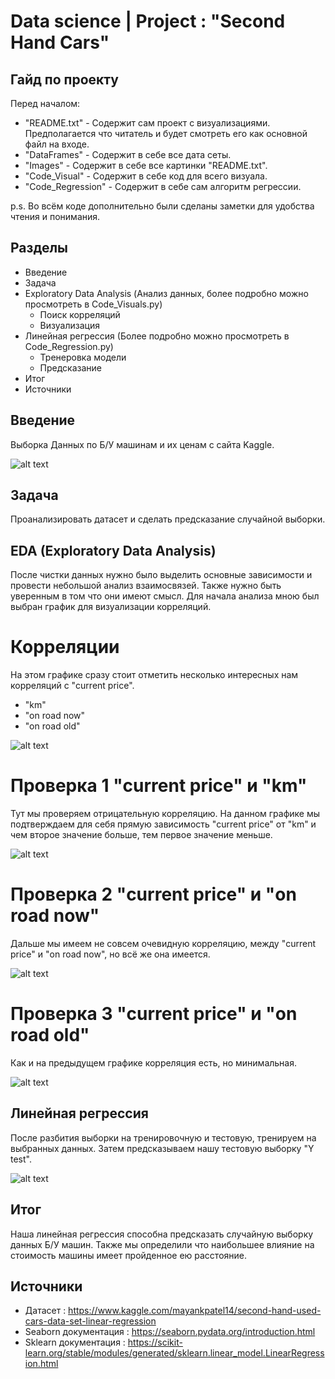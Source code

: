 # Data science | Project : "Second Hand Cars"

## Гайд по проекту

Перед началом:
- "README.txt" - Содержит сам проект с визуализациями. Предполагается что читатель и будет смотреть его как основной файл на входе.
- "DataFrames" - Содержит в себе все дата сеты.
- "Images" - Содержит в себе все картинки "README.txt".
- "Code_Visual" - Содержит в себе код для всего визуала.
- "Code_Regression" - Содержит в себе сам алгоритм регрессии.

p.s. Во всём коде дополнительно были сделаны заметки для удобства чтения и понимания.

## Разделы

- Введение
- Задача
- Exploratory Data Analysis (Анализ данных, более подробно можно просмотреть в Code_Visuals.py)
  - Поиск корреляций
  - Визуализация
- Линейная регрессия (Более подробно можно просмотреть в Code_Regression.py)
  - Тренеровка модели
  - Предсказание
- Итог
- Источники

## Введение

Выборка Данных по Б/У машинам и их ценам с сайта Kaggle.

![alt text](https://github.com/Aettio/DS_Project_Second_Hand_Cars/blob/main/Images/Cars_picture.jpg)

## Задача

Проанализировать датасет и сделать предсказание случайной выборки.

## EDA (Exploratory Data Analysis)

После чистки данных нужно было выделить основные зависимости и провести небольшой анализ взаимосвязей. Также нужно быть уверенным в том что они имеют смысл. Для начала анализа мною был выбран график для визуализации корреляций.

# Корреляции 

На этом графике сразу стоит отметить несколько интересных нам корреляций с "current price".

- "km"
- "on road now"
- "on road old"

![alt text](https://github.com/Aettio/DS_Project_Second_Hand_Cars/blob/main/Images/Корреляции.png)

# Проверка 1 "current price" и "km"

Тут мы проверяем отрицательную корреляцию. На данном графике мы подтверждаем для себя прямую зависимость "current price" от "km" и чем второе значение больше, тем первое значение меньше.

![alt text](https://github.com/Aettio/DS_Project_Second_Hand_Cars/blob/main/Images/CPrice_km.png)

# Проверка 2 "current price" и "on road now"

Дальше мы имеем не совсем очевидную корреляцию, между "current price" и "on road now", но всё же она имеется. 

![alt text](https://github.com/Aettio/DS_Project_Second_Hand_Cars/blob/main/Images/CPrice_on_road_now.png)

# Проверка 3 "current price" и "on road old"

Как и на предыдущем графике корреляция есть, но минимальная.

![alt text](https://github.com/Aettio/DS_Project_Second_Hand_Cars/blob/main/Images/CPrice_on_road_old.png)


## Линейная регрессия

После разбития выборки на тренировочную и тестовую, тренируем на выбранных данных. Затем предсказываем нашу тестовую выборку "Y test".

![alt text](https://github.com/Aettio/DS_Project_Second_Hand_Cars/blob/main/Images/Linear_Regression.png)

## Итог

Наша линейная регрессия способна предсказать случайную выборку данных Б/У машин. Также мы определили что наибольшее влияние на стоимость машины имеет пройденное ею расстояние.

## Источники

- Датасет : https://www.kaggle.com/mayankpatel14/second-hand-used-cars-data-set-linear-regression
- Seaborn документация : https://seaborn.pydata.org/introduction.html
- Sklearn документация : https://scikit-learn.org/stable/modules/generated/sklearn.linear_model.LinearRegression.html
